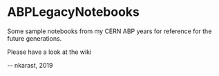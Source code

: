 # ABPLegacyNotebooks
Some sample notebooks from my CERN ABP years for reference for the future generations.


Please have a look at the wiki

-- nkarast, 2019
